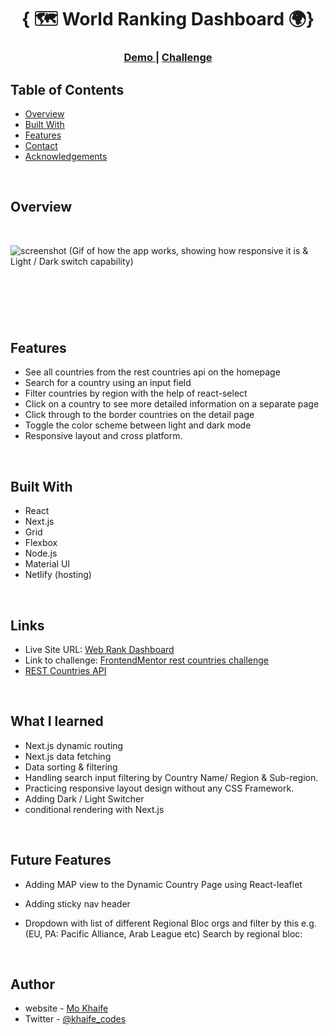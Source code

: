 <h1 align="center">{ 🗺️ World Ranking Dashboard 🌍}</h1>

<div align="center">
  <h3>
    <a href="https://world-ranking-dashboard.netlify.app/">
      Demo
    </a>
    <span> | </span>
    <a href="https://devchallenges.io/learn/tutorial/world-rank-full-application-with-react-next-js">
      Challenge
    </a>
  </h3>
</div>

<!-- TABLE OF CONTENTS -->

## Table of Contents

- [Overview](#overview)
- [Built With](#built-with)
- [Features](#features)
- [Contact](#contact)
- [Acknowledgements](#acknowledgements)

<!-- OVERVIEW -->
<br>

## Overview

<br>

![screenshot](/public/img/worldRankings.gif)
(Gif of how the app works, showing how responsive it is & Light / Dark switch capability)

## <br>

<br>

## Features

- See all countries from the rest countries api on the homepage
- Search for a country using an input field
- Filter countries by region with the help of react-select
- Click on a country to see more detailed information on a separate page
- Click through to the border countries on the detail page
- Toggle the color scheme between light and dark mode
- Responsive layout and cross platform.

<br>

## Built With

- React
- Next.js
- Grid
- Flexbox
- Node.js
- Material UI
- Netlify (hosting)

<br>

## Links

- Live Site URL: [Web Rank Dashboard](https://world-ranking-dashboard.netlify.app/)
- Link to challenge: [FrontendMentor rest countries challenge](https://www.frontendmentor.io/challenges/rest-countries-api-with-color-theme-switcher-5cacc469fec04111f7b848ca)
- [REST Countries API](https://restcountries.com/)

<br>

## What I learned

- Next.js dynamic routing
- Next.js data fetching
- Data sorting & filtering
- Handling search input filtering by Country Name/ Region & Sub-region.
- Practicing responsive layout design without any CSS Framework.
- Adding Dark / Light Switcher
- conditional rendering with Next.js

<br>

## Future Features

- Adding MAP view to the Dynamic Country Page using React-leaflet
- Adding sticky nav header
- Dropdown with list of different Regional Bloc orgs and filter by this e.g. (EU, PA: Pacific Alliance, Arab League etc)
  Search by regional bloc:

    <!--
  
    figure out how they did the click through on here:https://countries-app-peter.netlify.app/
    and how they dealth with no borders
  
    figure out how they did the map for each place
    https://countries-crowd.vercel.app/
  
     -->
    <br>

## Author

- website - [Mo Khaife](https://mo-khaife-site.netlify.app/)
- Twitter - [@khaife_codes](https://twitter.com/Khaife_Codes)
